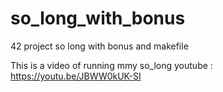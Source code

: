 # so_long_with_bonus
42 project so long with bonus and makefile

This is a video of running mmy so_long youtube : https://youtu.be/JBWW0kUK-SI

